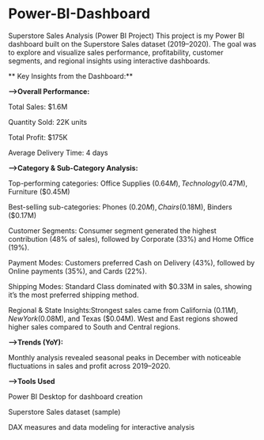 # Power-BI-Dashboard
Superstore Sales Analysis (Power BI Project)
This project is my Power BI dashboard built on the Superstore Sales dataset (2019–2020). The goal was to explore and visualize sales performance, profitability, customer segments, and regional insights using interactive dashboards.

** Key Insights from the Dashboard:**

**-->Overall Performance:**  

   Total Sales: $1.6M
   
   Quantity Sold: 22K units
  
   Total Profit: $175K
   
   Average Delivery Time: 4 days

**-->Category & Sub-Category Analysis:**

   Top-performing categories: Office Supplies ($0.64M), Technology ($0.47M), Furniture ($0.45M)
   
   Best-selling sub-categories: Phones ($0.20M), Chairs ($0.18M), Binders ($0.17M)
   
   Customer Segments: Consumer segment generated the highest contribution (48% of sales), followed by Corporate (33%) and Home Office (19%).
   
   Payment Modes: Customers preferred Cash on Delivery (43%), followed by Online payments (35%), and Cards (22%).
  
   Shipping Modes: Standard Class dominated with $0.33M in sales, showing it’s the most preferred shipping method.
   
   Regional & State Insights:Strongest sales came from California ($0.11M), New York ($0.08M), and Texas ($0.04M). West and East regions showed higher sales compared to South and Central regions.

**-->Trends (YoY):**
   
   Monthly analysis revealed seasonal peaks in December with noticeable fluctuations in sales and profit across 2019–2020.

**-->Tools Used**
   
   Power BI Desktop for dashboard creation
   
   Superstore Sales dataset (sample)
   
   DAX measures and data modeling for interactive analysis
